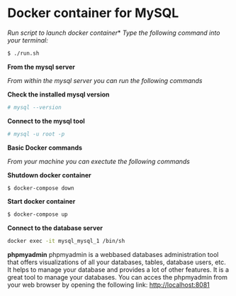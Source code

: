 # Docker container for MySQL

*Run script to launch docker container**
*Type the following command into your terminal:*

```bash
$ ./run.sh
```

**From the mysql server**

*From within the mysql server you can run the following commands*

**Check the installed mysql version**

```bash
# mysql --version
```

**Connect to the mysql tool**

```bash
# mysql -u root -p
```

**Basic Docker commands**

*From your machine you can exectute the following commands*

**Shutdown docker container**

```bash
$ docker-compose down
```

**Start docker container**

```bash
$ docker-compose up
```

**Connect to the database server**

```bash
docker exec -it mysql_mysql_1 /bin/sh
```

**phpmyadmin**
phpmyadmin is a webbased databases administration tool that offers visualizations of all your databases, tables, database users, etc. It helps to manage your database and provides a lot of other features. It is a great tool to manage your databases.
You can acces the phpmyadmin from your web browser by opening the following link:
[http://localhost:8081](http://localhost:8081)